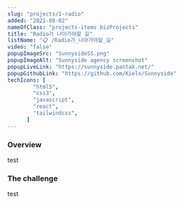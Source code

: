 ```yaml
---
slug: "projects/1-radio"
added: "2021-08-02"
nameOfClass: "projects-items bizProjects"
title: "Radio가 나아가야할 길"
listName: "📋 /Radio가_나아가야할_길"
video: "false"
popupImageSrc: "SunnysideSS.png"
popupImageAlt: "Sunnyside agency screenshot"
popupLiveLink: "https://sunnyside.pantak.net/"
popupGithubLink: "https://github.com/Kielx/Sunnyside"
techIcons: [
        "html5",
        "css3",
        "javascript",
        "react",
        "tailwindcss",
      ]
---
```


### Overview
test

### The challenge
test
